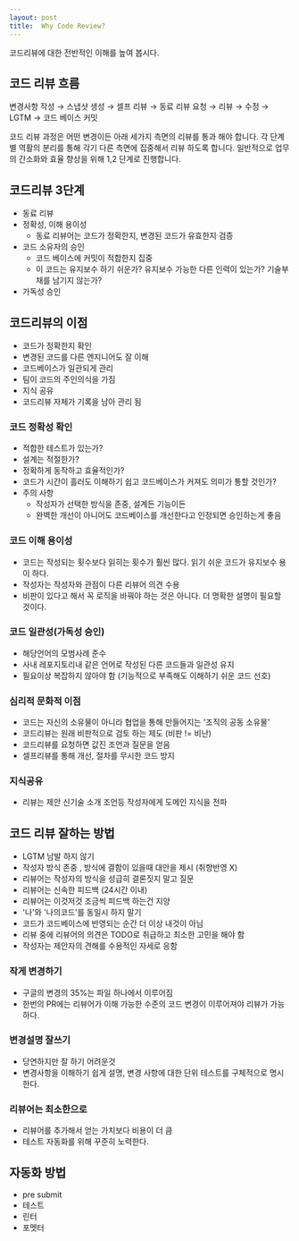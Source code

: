 ```yaml
---
layout: post
title:  Why Code Review? 
---
```


코드리뷰에 대한 전반적인 이해를 높여 봅시다. 

## 코드 리뷰 흐름 

  변경사항 작성 → 스냅샷 생성 → 셀프 리뷰 → 동료 리뷰 요청 → 리뷰 → 수정 → LGTM → 코드 베이스 커밋 

코드 리뷰 과정은 어떤 변경이든 아래 세가지 측면의 리뷰를  통과 해야 합니다. 각 단계별 역활의 분리를 통해 각기 다른 측면에 집중해서 리뷰 하도록 합니다. 일반적으로 업무의 간소화와 효율 향상을 위해 1,2 단계로 진행합니다. 

## 코드리뷰 3단계 
*  동료 리뷰
  * 정확성, 이해 용이성 
    * 동료 리뷰어는 코드가 정확한지, 변경된 코드가 유효한지 검증 
* 코드 소유자의 승인 
  * 코드 베이스에 커밋이 적합한지 집중 
  * 이 코드는 유지보수 하기 쉬운가?  유지보수 가능한 다른 인력이 있는가? 기술부채를 남기지 않는가?
* 가독성 승인 

## 코드리뷰의 이점
* 코드가 정확한지 확인 
* 변경된 코드를 다른 엔지니어도 잘 이해 
* 코드베이스가 일관되게 관리 
* 팀이 코드의 주인의식을 가짐 
* 지식 공유 
* 코드리뷰 자체가 기록을 남아 관리 됨 

### 코드 정확성 확인  
* 적합한 테스트가 있는가?
* 설계는 적절한가?
* 정확하게 동작하고 효율적인가?
* 코드가 시간이 흘러도 이해하기 쉽고 코드베이스가 커져도 의미가 통할 것인가? 
* 주의 사항 
  * 작성자가 선택한 방식을 존중, 설계든 기능이든 
  * 완벽한 개선이 아니어도 코드베이스를 개선한다고 인정되면 승인하는게 좋음 
    
### 코드 이해 용이성
* 코드는 작성되는 횟수보다 읽히는 횟수가 훨씬 많다. 읽기 쉬운 코드가 유지보수 용이 하다.  
* 작성자는 작성자와 관점이 다른 리뷰어 의견 수용 
* 비판이 있다고 해서 꼭 로직을 바꿔야 하는 것은 아니다. 더 명확한 설명이 필요할 것이다.

### 코드 일관성(가독성 승인)
* 해당언어의 모범사례 준수 
* 사내 레포지토리내 같은 언어로 작성된 다른 코드들과 일관성 유지
* 필요이상 복잡하지 않아야 함 (기능적으로 부족해도 이해하기 쉬운 코드 선호)

### 심리적 문화적 이점
* 코드는 자신의 소유물이 아니라 협업을 통해 만들어지는 '조직의 공동 소유물' 
* 코드리뷰는 원래 비판적으로 검토 하는 제도 (비판 != 비난) 
* 코드리뷰를 요청하면 값진 조언과 질문을 얻음 
* 셀프리뷰를 통해 개선, 절차를 무시한 코드 방지 

 ### 지식공유
* 리뷰는 제안 신기술 소개 조언등 작성자에게 도메인 지식을 전파

## 코드 리뷰 잘하는 방법
* LGTM 남발 하지 않기 
* 작성자 방식 존중 , 방식에 결함이 있을때 대안을 제시 (취향반영  X) 
* 리뷰어는 작성자의 방식을 성급히 결론짓지 말고 질문 
* 리뷰어는 신속한 피드백 (24시간 이내)
* 리뷰어는 이것저것 조금씩 피드백 하는건 지양 
* '나'와 '나의코드'를 동일시 하지 말기 
* 코드가 코드베이스에 반영되는 순간 더 이상 내것이 아님 
* 리뷰 중에 리뷰어의 의견은 TODO로 취급하고 최소한 고민을 해야 함 
* 작성자는 제안자의 견해를 수용적인 자세로 응함 


### 작게 변경하기
* 구글의 변경의 35%는 파일 하나에서 이루어짐
* 한번의 PR에는 리뷰어가 이해 가능한 수준의 코드 변경이 이루어져야 리뷰가 가능 하다.


### 변경설명 잘쓰기
* 당연하지만 잘 하기 어려운것
* 변경사항을 이해하기 쉽게 설명, 변경 사항에 대한 단위 테스트를 구체적으로 명시 한다. 

### 리뷰어는 최소한으로 
* 리뷰어를 추가해서 얻는 가치보다 비용이 더 큼  
* 테스트 자동화를 위해 꾸준히 노력한다. 

## 자동화 방법
* pre submit
* 테스트
* 린터
* 포멧터
